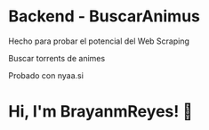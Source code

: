 
# Backend - BuscarAnimus
Hecho para probar el potencial del Web Scraping

Buscar torrents de animes

Probado con nyaa.si


# Hi, I'm BrayanmReyes! 👋

